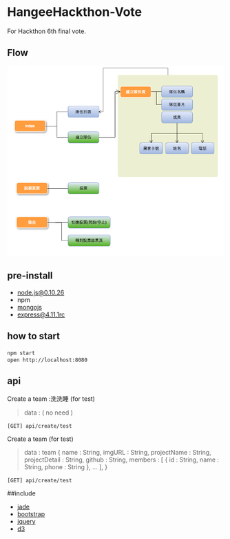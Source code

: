 # HangeeHackthon-Vote

For Hackthon 6th final vote. 

## Flow

![流程圖](flow.png)

## pre-install

 * node.js@0.10.26
 * npm
 * [mongojs](https://github.com/mafintosh/mongojs)
 * [express@4.11.1rc](http://github.com/strongloop/express/)

## how to start

```
npm start
open http://localhost:8080
```

## api

Create a team :洗洗睡 (for test)
>data : ( no need )

```
[GET] api/create/test
```


Create a team (for test)
>data : 
>team {
>		name : String,
>		imgURL : String,
>		projectName : String,
>		projectDetail : String,
>		github : String,
>		members : [
>				{ id : String, name : String, phone : String }, ...	
>		],
>}

```
[GET] api/create/test
```





##include

 * [jade](http://jade-lang.com/)
 * [bootstrap](http://getbootstrap.com/)
 * [jquery](http://jquery.com/)
 * [d3](https://github.com/mbostock/d3)
